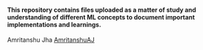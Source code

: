 #### This repository contains files uploaded as a matter of study and understanding of different ML concepts to document important implementations and learnings.

Amritanshu Jha
[AmritanshuAJ](https://www.github.com/AmritanshuAJ)